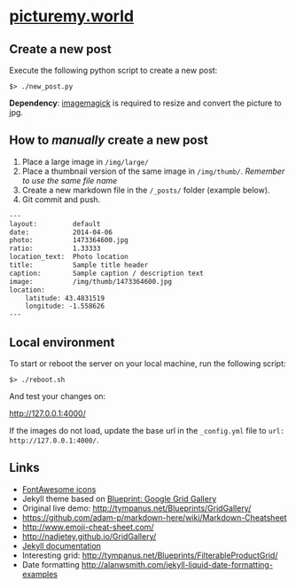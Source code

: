 # [picturemy.world](http://picturemy.world)

## Create a new post

Execute the following python script to create a new post:

```
$> ./new_post.py
```

**Dependency**: [imagemagick](http://www.imagemagick.org/script/index.php) is required to resize and convert the picture to jpg.

## How to _manually_ create a new post

1. Place a large image in `/img/large/`
2. Place a thumbnail version of the same image in `/img/thumb/`. _Remember to use the same file name_
3. Create a new markdown file in the `/_posts/` folder (example below).
4. Git commit and push.

```txt
---
layout: 		default
date:   		2014-04-06
photo: 			1473364600.jpg
ratio:			1.33333
location_text: 	Photo location
title: 			Sample title header
caption: 		Sample caption / description text
image: 			/img/thumb/1473364600.jpg
location:
    latitude: 43.4831519
    longitude: -1.558626
---
```

## Local environment

To start or reboot the server on your local machine, run the following script:

```
$> ./reboot.sh
```

And test your changes on:

http://127.0.0.1:4000/

If the images do not load, update the base url in the `_config.yml` file to `url: http://127.0.0.1:4000/`.

## Links

- [FontAwesome icons](http://fontawesome.io/)
- Jekyll theme based on [Blueprint: Google Grid Gallery](http://tympanus.net/codrops/?p=18699)
- Original live demo: http://tympanus.net/Blueprints/GridGallery/
- https://github.com/adam-p/markdown-here/wiki/Markdown-Cheatsheet
- http://www.emoji-cheat-sheet.com/
- http://nadjetey.github.io/GridGallery/
- [Jekyll documentation](http://jekyllrb.com/)
- Interesting grid: http://tympanus.net/Blueprints/FilterableProductGrid/
- Date formatting http://alanwsmith.com/jekyll-liquid-date-formatting-examples
